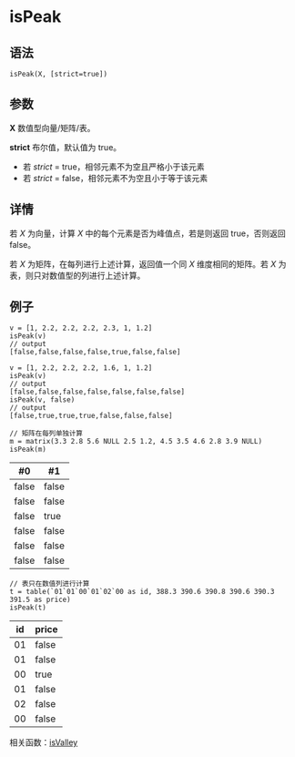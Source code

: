 # isPeak

## 语法

`isPeak(X, [strict=true])`

## 参数

**X** 数值型向量/矩阵/表。

**strict** 布尔值，默认值为 true。

* 若 *strict* = true，相邻元素不为空且严格小于该元素
* 若 *strict* = false，相邻元素不为空且小于等于该元素

## 详情

若 *X* 为向量，计算 *X* 中的每个元素是否为峰值点，若是则返回 true，否则返回 false。

若 *X* 为矩阵，在每列进行上述计算，返回值一个同 *X* 维度相同的矩阵。若 *X*
为表，则只对数值型的列进行上述计算。

## 例子

```
v = [1, 2.2, 2.2, 2.2, 2.3, 1, 1.2]
isPeak(v)
// output
[false,false,false,false,true,false,false]

v = [1, 2.2, 2.2, 2.2, 1.6, 1, 1.2]
isPeak(v)
// output
[false,false,false,false,false,false,false]
isPeak(v, false)
// output
[false,true,true,true,false,false,false]

// 矩阵在每列单独计算
m = matrix(3.3 2.8 5.6 NULL 2.5 1.2, 4.5 3.5 4.6 2.8 3.9 NULL)
isPeak(m)
```

| #0 | #1 |
| --- | --- |
| false | false |
| false | false |
| false | true |
| false | false |
| false | false |
| false | false |

```
// 表只在数值列进行计算
t = table(`01`01`00`01`02`00 as id, 388.3 390.6 390.8 390.6 390.3 391.5 as price)
isPeak(t)
```

| id | price |
| --- | --- |
| 01 | false |
| 01 | false |
| 00 | true |
| 01 | false |
| 02 | false |
| 00 | false |

相关函数：[isValley](isValley.html)

